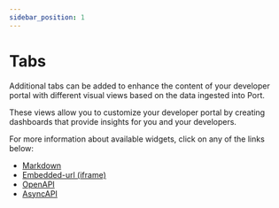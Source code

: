 ```yaml
---
sidebar_position: 1
---
```


# Tabs

Additional tabs can be added to enhance the content of your developer portal with different visual views based on the data ingested into Port.

These views allow you to customize your developer portal by creating dashboards that provide insights for you and your developers.

For more information about available widgets, click on any of the links below:

- [Markdown](/customize-pages-dashboards-and-plugins/tabs/markdown)
- [Embedded-url (iframe)](./embedded-url)
- [OpenAPI](./open-api)
- [AsyncAPI](./async-api)
